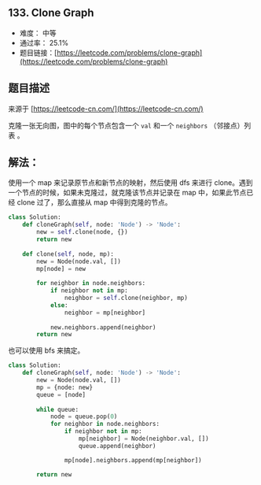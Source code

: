 ## 133. Clone Graph

- 难度： 中等
- 通过率： 25.1%
- 题目链接：[https://leetcode.com/problems/clone-graph](https://leetcode.com/problems/clone-graph)


## 题目描述

来源于 [https://leetcode-cn.com/](https://leetcode-cn.com/)

<p>克隆一张无向图，图中的每个节点包含一个&nbsp;<code>val</code>&nbsp;和一个&nbsp;<code>neighbors</code>&nbsp;（邻接点）列表 。</p>




## 解法：

使用一个 map 来记录原节点和新节点的映射，然后使用 dfs 来进行 clone。遇到一个节点的时候，如果未克隆过，就克隆该节点并记录在 map 中，如果此节点已经 clone 过了，那么直接从 map 中得到克隆的节点。

```python
class Solution:
    def cloneGraph(self, node: 'Node') -> 'Node':
        new = self.clone(node, {})
        return new
            
    def clone(self, node, mp):
        new = Node(node.val, [])
        mp[node] = new
        
        for neighbor in node.neighbors:
            if neighbor not in mp:
                neighbor = self.clone(neighbor, mp)
            else:
                neighbor = mp[neighbor]
                
            new.neighbors.append(neighbor)
        return new
```

也可以使用 bfs 来搞定。

```python
class Solution:
    def cloneGraph(self, node: 'Node') -> 'Node':
        new = Node(node.val, [])
        mp = {node: new}        
        queue = [node]
        
        while queue:
            node = queue.pop(0)
            for neighbor in node.neighbors:
                if neighbor not in mp:
                    mp[neighbor] = Node(neighbor.val, [])
                    queue.append(neighbor)

                mp[node].neighbors.append(mp[neighbor])

        return new
```